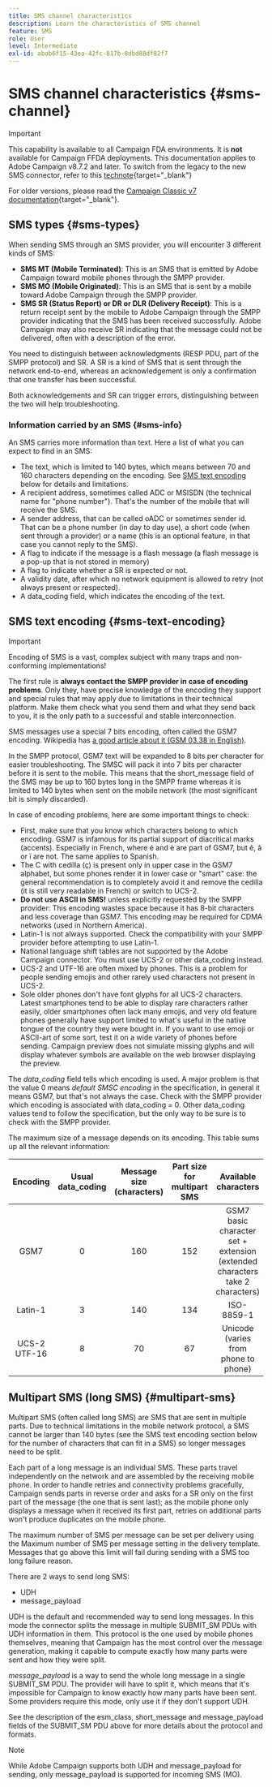 ```yaml
---
title: SMS channel characteristics
description: Learn the characteristics of SMS channel
feature: SMS
role: User
level: Intermediate
exl-id: abab6f15-43ea-42fc-817b-8dbd88df82f7
---
```

# SMS channel characteristics {#sms-channel}

>[!IMPORTANT]
>
>This capability is available to all Campaign FDA environments. It is **not** available for Campaign FFDA deployments. This documentation applies to Adobe Campaign v8.7.2 and later. To switch from the legacy to the new SMS connector, refer to this [technote](https://experienceleague.adobe.com/docs/campaign/technotes-ac/tn-new/sms-migration){target="_blank"}
>
>For older versions, please read the [Campaign Classic v7 documentation](https://experienceleague.adobe.com/en/docs/campaign-classic/using/sending-messages/sending-messages-on-mobiles/sms-set-up/sms-set-up){target="_blank"}.

## SMS types {#sms-types}

When sending SMS through an SMS provider, you will encounter 3 different kinds of SMS:

* **SMS MT (Mobile Terminated)**: This is an SMS that is emitted by Adobe Campaign toward mobile phones through the SMPP provider.
* **SMS MO (Mobile Originated)**: This is an SMS that is sent by a mobile toward Adobe Campaign through the SMPP provider.
* **SMS SR (Status Report) or DR or DLR (Delivery Receipt)**: This is a return receipt sent by the mobile to Adobe Campaign through the SMPP provider indicating that the SMS has been received successfully. Adobe Campaign may also receive SR indicating that the message could not be delivered, often with a description of the error.

You need to distinguish between acknowledgments (RESP PDU, part of the SMPP protocol) and SR. A SR is a kind of SMS that is sent through the network end-to-end, whereas an acknowledgement is only a confirmation that one transfer has been successful. 

Both acknowledgements and SR can trigger errors, distinguishing between the two will help troubleshooting.

### Information carried by an SMS  {#sms-info}

An SMS carries more information than text. Here a list of what you can expect to find in an SMS:

* The text, which is limited to 140 bytes, which means between 70 and 160 characters depending on the encoding. See [SMS text encoding](#sms-text-encoding) below for details and limitations.
* A recipient address, sometimes called ADC or MSISDN (the technical name for "phone number"). That's the number of the mobile that will receive the SMS.
* A sender address, that can be called oADC or sometimes sender id. That can be a phone number (in day to day use), a short code (when sent through a provider) or a name (this is an optional feature, in that case you cannot reply to the SMS).
* A flag to indicate if the message is a flash message (a flash message is a pop-up that is not stored in memory)
* A flag to indicate whether a SR is expected or not.
* A validity date, after which no network equipment is allowed to retry (not always present or respected).
* A data_coding field, which indicates the encoding of the text.

## SMS text encoding {#sms-text-encoding}

>[!IMPORTANT]
>
>Encoding of SMS is a vast, complex subject with many traps and non-conforming implementations!

The first rule is **always contact the SMPP provider in case of encoding problems**. Only they, have precise knowledge of the encoding they support and special rules that may apply due to limitations in their technical platform. Make them check what you send them and what they send back to you, it is the only path to a successful and stable interconnection.

SMS messages use a special 7 bits encoding, often called the GSM7 encoding.  Wikipedia has [a good article about it (GSM 03.38 in English)](https://en.wikipedia.org/wiki/GSM_03.38).

In the SMPP protocol, GSM7 text will be expanded to 8 bits per character for easier troubleshooting. The SMSC will pack it into 7 bits per character before it is sent to the mobile. This means that the short_message field of the SMS may be up to 160 bytes long in the SMPP frame whereas it is limited to 140 bytes when sent on the mobile network (the most significant bit is simply discarded).

In case of encoding problems, here are some important things to check:
* First, make sure that you know which characters belong to which encoding. GSM7 is infamous for its partial support of diacritical marks (accents). Especially in French, where é and è are part of GSM7, but ê, â or ï are not. The same applies to Spanish.
* The C with cedilla (ç) is present only in upper case in the GSM7 alphabet, but some phones render it in lower case or "smart" case: the general recommendation is to completely avoid it and remove the cedilla (it is still very readable in French) or switch to UCS-2.
* **Do not use ASCII in SMS!** unless explicitly requested by the SMPP provider: This encoding wastes space because it has 8-bit characters and less coverage than GSM7. This encoding may be required for CDMA networks (used in Northern America).
* Latin-1 is not always supported. Check the compatibility with your SMPP provider before attempting to use Latin-1.
* National language shift tables are not supported by the Adobe Campaign connector. You must use UCS-2 or other data_coding instead.
* UCS-2 and UTF-16 are often mixed by phones. This is a problem for people sending emojis and other rarely used characters not present in UCS-2.
* Sole older phones don't have font glyphs for all UCS-2 characters. Latest smartphones tend to be able to display rare characters rather easily, older smartphones often lack many emojis, and very old feature phones generally have support limited to what's useful in the native tongue of the country they were bought in. If you want to use emoji or ASCII-art of some sort, test it on a wide variety of phones before sending. Campaign preview does not simulate missing glyphs and will display whatever symbols are available on the web browser displaying the preview.

The *data_coding* field tells which encoding is used. A major problem is that the value 0 means *default SMSC encoding* in the specification, in general it means GSM7, but that's not always the case. Check with the SMPP provider which encoding is associated with data_coding = 0. Other data_coding values tend to follow the specification, but the only way to be sure is to check with the SMPP provider.

The maximum size of a message depends on its encoding. This table sums up all the relevant information:

| Encoding | Usual data_coding | Message size (characters) | Part size for multipart SMS | Available characters | 
|:-:|:-:|:-:|:-:|:-:|  
| GSM7 | 0 | 160 | 152 | GSM7 basic character set + extension (extended characters take 2 characters) | 
| Latin-1 | 3 | 140| 134 | ISO-8859-1 | 
| UCS-2 UTF-16 | 8 | 70 | 67 | Unicode (varies from phone to phone) | 

## Multipart SMS (long SMS) {#multipart-sms}

Multipart SMS (often called long SMS) are SMS that are sent in multiple parts. Due to technical limitations in the mobile network protocol, a SMS cannot be larger than 140 bytes (see the SMS text encoding section below for the number of characters that can fit in a SMS) so longer messages need to be split.

Each part of a long message is an individual SMS. These parts travel independently on the network and are assembled by the receiving mobile phone. In order to handle retries and connectivity problems gracefully, Campaign sends parts in reverse order and asks for a SR only on the first part of the message (the one that is sent last); as the mobile phone only displays a message when it received its first part, retries on additional parts won't produce duplicates on the mobile phone.

The maximum number of SMS per message can be set per delivery using the Maximum number of SMS per message setting in the delivery template. Messages that go above this limit will fail during sending with a SMS too long failure reason.

There are 2 ways to send long SMS:

* UDH
* message_payload

UDH is the default and recommended way to send long messages. In this mode the connector splits the message in multiple SUBMIT_SM PDUs with UDH information in them. This protocol is the one used by mobile phones themselves, meaning that Campaign has the most control over the message generation, making it capable to compute exactly how many parts were sent and how they were split.

*message_payload* is a way to send the whole long message in a single SUBMIT_SM PDU. The provider will have to split it, which means that it's impossible for Campaign to know exactly how many parts have been sent. Some providers require this mode, only use it if they don't support UDH.

See the description of the esm_class, short_message and message_payload fields of the SUBMIT_SM PDU above for more details about the protocol and formats.

>[!NOTE]
>
>While Adobe Campaign supports both UDH and message_payload for sending, only message_payload is supported for incoming SMS (MO).
